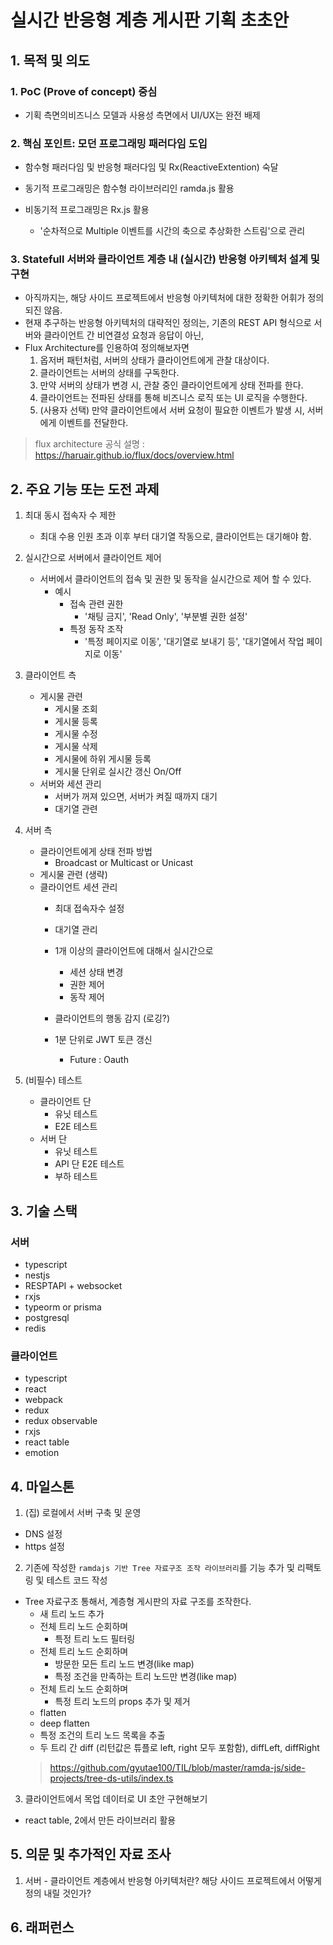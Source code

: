 # 실시간 반응형 계층 게시판 기획 초초안

## 1. 목적 및 의도

### 1. PoC (Prove of concept) 중심

  - 기획 측면의비즈니스 모델과 사용성 측면에서 UI/UX는 완전 배제

### 2. 핵심 포인트: 모던 프로그래밍 패러다임 도입
  - 함수형 패러다임 및 반응형 패러다임 및 Rx(ReactiveExtention) 숙달

  - 동기적 프로그래밍은 함수형 라이브러리인 ramda.js 활용 

  - 비동기적 프로그래밍은 Rx.js 활용
    - '순차적으로 Multiple 이벤트를 시간의 축으로 추상화한 스트림'으로 관리

### 3. Statefull 서버와 클라이언트 계층 내 (실시간) 반응형 아키텍처 설계 및 구현
- 아직까지는, 해당 사이드 프로젝트에서 반응형 아키텍처에 대한 정확한 어휘가 정의되진 않음.
- 현재 추구하는 반응형 아키텍처의 대략적인 정의는, 기존의 REST API 형식으로 서버와 클라이언트 간 비연결성 요청과 응답이 아닌, 
- Flux Architecture를 인용하여 정의해보자면 
    1. 옵저버 패턴처럼, 서버의 상태가 클라이언트에게 관찰 대상이다.
    2. 클라이언트는 서버의 상태를 구독한다.
    3. 만약 서버의 상태가 변경 시, 관찰 중인 클라이언트에게 상태 전파를 한다.
    4. 클라이언트는 전파된 상태를 통해 비즈니스 로직 또는 UI 로직을 수행한다.
    2. (사용자 선택) 만약 클라이언트에서 서버 요청이 필요한 이벤트가 발생 시, 서버에게 이벤트를 전달한다.
> flux architecture 공식 설명 : https://haruair.github.io/flux/docs/overview.html

## 2. 주요 기능 또는 도전 과제

1. 최대 동시 접속자 수 제한

   - 최대 수용 인원 초과 이후 부터 대기열 작동으로, 클라이언트는 대기해야 함.

2. 실시간으로 서버에서 클라이언트 제어

   - 서버에서 클라이언트의 접속 및 권한 및 동작을 실시간으로 제어 할 수 있다. 
      - 예시
        - 접속 관련 권한
            - '채팅 금지', 'Read Only', '부분별 권한 설정'
        - 특정 동작 조작 
            - '특정 페이지로 이동', '대기열로 보내기 등', '대기열에서 작업 페이지로 이동'

3. 클라이언트 측

    - 게시물 관련
      - 게시물 조회
      - 게시물 등록
      - 게시물 수정
      - 게시물 삭제
      - 게시물에 하위 게시물 등록
      - 게시물 단위로 실시간 갱신 On/Off
    - 서버와 세션 관리
      - 서버가 꺼져 있으면, 서버가 켜질 때까지 대기
      - 대기열 관련

4. 서버 측

    - 클라이언트에게 상태 전파 방법
      - Broadcast or Multicast or Unicast
    - 게시물 관련 (생략)
    - 클라이언트 세션 관리
      - 최대 접속자수 설정

      - 대기열 관리
      - 1개 이상의 클라이언트에 대해서 실시간으로
          - 세션 상태 변경
          - 권한 제어
          - 동작 제어
      - 클라이언트의 행동 감지 (로깅?)
      - 1분 단위로 JWT 토큰 갱신
          - Future : Oauth 

4. (비필수) 테스트 
    - 클라이언트 단
      - 유닛 테스트
      - E2E 테스트
    - 서버 단
      - 유닛 테스트
      - API 단 E2E 테스트
      - 부하 테스트

## 3. 기술 스택

### 서버

- typescript
- nestjs
- RESPTAPI + websocket
- rxjs
- typeorm or prisma
- postgresql
- redis

### 클라이언트

- typescript
- react
- webpack
- redux
- redux observable
- rxjs
- react table
- emotion

## 4. 마일스톤

1. (집) 로컬에서 서버 구축 및 운영

- DNS 설정
- https 설정

2. 기존에 작성한 `ramdajs 기반 Tree 자료구조 조작 라이브러리`를 기능 추가 및 리팩토링 및 테스트 코드 작성
  - Tree 자료구조 통해서, 계층형 게시판의 자료 구조를 조작한다.
    - 새 트리 노드 추가
    - 전체 트리 노드 순회하며
      - 특정 트리 노드 필터링
    - 전체 트리 노드 순회하며
      - 방문한 모든 트리 노드 변경(like map)
      - 특정 조건을 만족하는 트리 노드만 변경(like map)
    - 전체 트리 노드 순회하며
      - 특정 트리 노드의 props 추가 및 제거
    - flatten
    - deep flatten 
    - 특정 조건의 트리 노드 목록을 추출
    - 두 트리 간 diff (리턴값은 튜플로 left, right 모두 포함함), diffLeft, diffRight
    > https://github.com/gyutae100/TIL/blob/master/ramda-js/side-projects/tree-ds-utils/index.ts

3. 클라이언트에서 목업 데이터로 UI 초안 구현해보기
  - react table, 2에서 만든 라이브러리 활용

## 5. 의문 및 추가적인 자료 조사
1. 서버 - 클라이언트 계층에서 반응형 아키텍처란? 해당 사이드 프로젝트에서 어떻게 정의 내릴 것인가?

## 6. 래퍼런스
